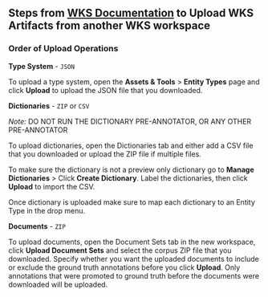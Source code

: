 ## Steps from [WKS Documentation](https://console.bluemix.net/docs/services/watson-knowledge-studio/index.html#wks_overview_full) to Upload WKS Artifacts from another WKS workspace

### Order of Upload Operations
**Type System** - `JSON`<br>

To upload a type system, open the **Assets & Tools** > **Entity Types** page and click **Upload** to upload the JSON file that you downloaded.

**Dictionaries** - `ZIP` or `CSV`

*Note:* DO NOT RUN THE DICTIONARY PRE-ANNOTATOR, OR ANY OTHER PRE-ANNOTATOR

To upload dictionaries, open the Dictionaries tab and either add a CSV file that you downloaded or upload the ZIP file if multiple files.

To make sure the dictionary is not a preview only dictionary go to **Manage Dictionaries** > Click **Create Dictionary**. Label the dictionaries, then click **Upload** to import the CSV.

Once dictionary is uploaded make sure to map each dictionary to an Entity Type in the drop menu.

**Documents** - `ZIP`

To upload documents, open the Document Sets tab in the new workspace, click **Upload Document Sets** and select the corpus ZIP file that you downloaded. Specify whether you want the uploaded documents to include or exclude the ground truth annotations before you click **Upload**. Only annotations that were promoted to ground truth before the documents were downloaded will be uploaded.
